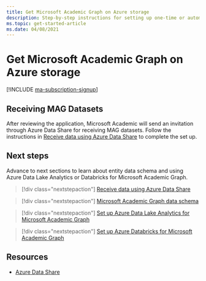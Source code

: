 ```yaml
---
title: Get Microsoft Academic Graph on Azure storage
description: Step-by-step instructions for setting up one-time or automatic provisioning of Microsoft Academic Graph to an Azure blob storage account
ms.topic: get-started-article
ms.date: 04/08/2021
---
```


# Get Microsoft Academic Graph on Azure storage

[!INCLUDE [ma-subscription-signup](../includes/ma-subscription-signup.md)]

## Receiving MAG Datasets

After reviewing the application, Microsoft Academic will send an invitation through Azure Data Share for receiving MAG datasets. Follow the instructions in [Receive data using Azure Data Share](get-started-receive-data.md) to complete the set up.

## Next steps

Advance to next sections to learn about entity data schema and using Azure Data Lake Analytics or Databricks for Microsoft Academic Graph.

> [!div class="nextstepaction"]
>[Receive data using Azure Data Share](get-started-receive-data.md)

> [!div class="nextstepaction"]
>[Microsoft Academic Graph data schema](reference-data-schema.md)

> [!div class="nextstepaction"]
>[Set up Azure Data Lake Analytics for Microsoft Academic Graph](get-started-setup-azure-data-lake-analytics.md)

> [!div class="nextstepaction"]
>[Set up Azure Databricks for Microsoft Academic Graph](get-started-setup-databricks.md)

## Resources

* [Azure Data Share](https://azure.microsoft.com/services/data-share/)
